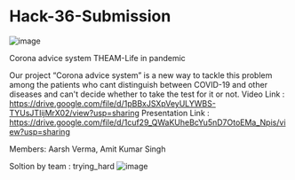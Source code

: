 # Hack-36-Submission

![image](https://user-images.githubusercontent.com/81469666/114287041-776ca680-9a81-11eb-976e-fce2b885193c.png)

Corona advice system
THEAM-Life in pandemic

Our project “Corona advice system” is a new way to tackle this problem among the patients who cant distinguish between COVID-19 and other diseases and can't decide whether to take the test for it or not. 
Video Link :
https://drive.google.com/file/d/1pBBxJSXpVeyULYWBS-TYUsJTIijMrX02/view?usp=sharing
Presentation Link :
https://drive.google.com/file/d/1cuf29_QWaKUheBcYu5nD7OtoEMa_Npis/view?usp=sharing

Members: Aarsh Verma, Amit Kumar Singh

Soltion by team : trying_hard
![image](https://user-images.githubusercontent.com/81469666/114287047-7dfb1e00-9a81-11eb-9b88-4490c34a6531.png)
